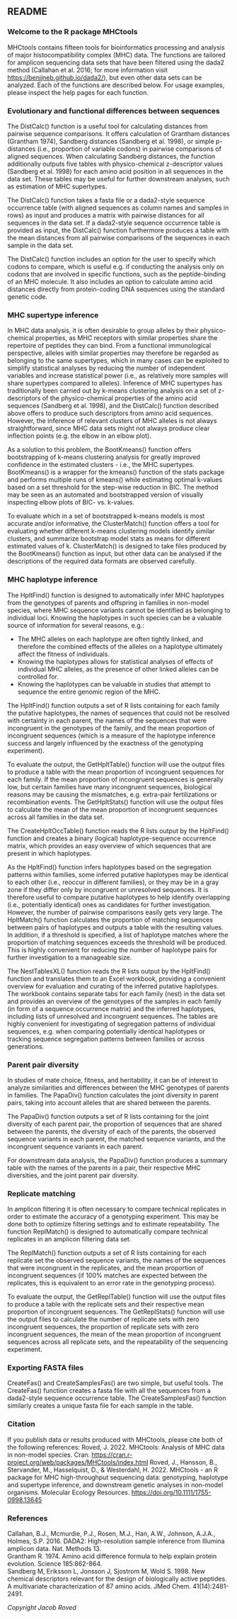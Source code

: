 ## README  

### Welcome to the R package MHCtools  

MHCtools contains fifteen tools for bioinformatics processing and analysis of major histocompatibility complex (MHC) data. The functions are tailored for amplicon sequencing data sets that have been filtered using the dada2 method (Callahan et al. 2016; for more information visit <https://benjjneb.github.io/dada2/>), but even other data sets can be analyzed. Each of the functions are described below. For usage examples, please inspect the help pages for each function.  
  
### Evolutionary and functional differences between sequences  

The DistCalc() function is a useful tool for calculating distances from pairwise sequence comparisons. It offers calculation of Grantham distances (Grantham 1974), Sandberg distances (Sandberg et al. 1998), or simple p-distances (i.e., proportion of variable codons) in pairwise comparisons of aligned sequences. When calculating Sandberg distances, the function additionally outputs five tables with physico-chemical z-descriptor values (Sandberg et al. 1998) for each amino acid position in all sequences in the data set. These tables may be useful for further downstream analyses, such as estimation of MHC supertypes.  

The DistCalc() function takes a fasta file or a dada2-style sequence occurrence table (with aligned sequences as column names and samples in rows) as input and produces a matrix with pairwise distances for all sequences in the data set. If a dada2-style sequence occurrence table is provided as input, the DistCalc() function furthermore produces a table with the mean distances from all pairwise comparisons of the sequences in each sample in the data set.  

The DistCalc() function includes an option for the user to specify which codons to compare, which is useful e.g. if conducting the analysis only on codons that are involved in specific functions, such as the peptide-binding of an MHC molecule. It also includes an option to calculate amino acid distances directly from protein-coding DNA sequences using the standard genetic code.  
  
### MHC supertype inference 

In MHC data analysis, it is often desirable to group alleles by their physico-chemical properties, as MHC receptors with similar properties share the repertoire of peptides they can bind. From a functional immunological perspective, alleles with similar properties may therefore be regarded as belonging to the same supertypes, which in many cases can be exploited to simplify statistical analyses by reducing the number of independent variables and increase statistical power (i.e., as relatively more samples will share supertypes compared to alleles). Inference of MHC supertypes has traditionally been carried out by k-means clustering analysis on a set of z-descriptors of the physico-chemical properties of the amino acid sequences (Sandberg et al. 1998), and the DistCalc() function described above offers to produce such descriptors from amino acid sequences. However, the inference of relevant clusters of MHC alleles is not always straightforward, since MHC data sets might not always produce clear inflection points (e.g. the elbow in an elbow plot). 

As a solution to this problem, the BootKmeans() function offers bootstrapping of k-means clustering analysis for greatly improved confidence in the estimated clusters - i.e., the MHC supertypes. BootKmeans() is a wrapper for the kmeans() function of the stats package and performs multiple runs of kmeans() while estimating optimal k-values based on a set threshold for the step-wise reduction in BIC. The method may be seen as an automated and bootstrapped version of visually inspecting elbow plots of BIC- vs. k-values.

To evaluate which in a set of bootstrapped k-means models is most accurate and/or informative, the ClusterMatch() function offers a tool for evaluating whether different k-means clustering models identify similar clusters, and summarize bootstrap model stats as means for different estimated values of k. ClusterMatch() is designed to take files produced by the BootKmeans() function as input, but other data can be analysed if the descriptions of the required data formats are observed carefully. 
  
### MHC haplotype inference  

The HpltFind() function is designed to automatically infer MHC haplotypes from the genotypes of parents and offspring in families in non-model species, where MHC sequence variants cannot be identified as belonging to individual loci. Knowing the haplotypes in such species can be a valuable source of information for several reasons, e.g.:  
  
* The MHC alleles on each haplotype are often tightly linked, and therefore the combined effects of the alleles on a haplotype ultimately affect the fitness of individuals.  
* Knowing the haplotypes allows for statistical analyses of effects of individual MHC alleles, as the presence of other linked alleles can be controlled for.  
* Knowing the haplotypes can be valuable in studies that attempt to sequence the entire genomic region of the MHC.  
  
The HpltFind() function outputs a set of R lists containing for each family the putative haplotypes, the names of sequences that could not be resolved with certainty in each parent, the names of the sequences that were incongruent in the genotypes of the family, and the mean proportion of incongruent sequences (which is a measure of the haplotype inference success and largely influenced by the exactness of the genotyping experiment).  
  
To evaluate the output, the GetHpltTable() function will use the output files to produce a table with the mean proportion of incongruent sequences for each family. If the mean proportion of incongruent sequences is generally low, but certain families have many incongruent sequences, biological reasons may be causing the mismatches, e.g. extra-pair fertilizations or recombination events. The GetHpltStats() function will use the output files to calculate the mean of the mean proportion of incongruent sequences across all families in the data set.  
  
The CreateHpltOccTable() function reads the R lists output by the HpltFind() function and creates a binary (logical) haplotype-sequence occurrence matrix, which provides an easy overview of which sequences that are present in which haplotypes.  
  
As the HpltFind() function infers haplotypes based on the segregation patterns within families, some inferred putative haplotypes may be identical to each other (i.e., reoccur in different families), or they may be in a gray zone if they differ only by incongruent or unresolved sequences. It is therefore useful to compare putative haplotypes to help identify overlapping (i.e., potentially identical) ones as candidates for further investigation. However, the number of pairwise comparisons easily gets very large. The HpltMatch() function calculates the proportion of matching sequences between pairs of haplotypes and outputs a table with the resulting values. In addition, if a threshold is specified, a list of haplotype matches where the proportion of matching sequences exceeds the threshold will be produced. This is highly convenient for reducing the number of haplotype pairs for further investigation to a manageable size.  
  
The NestTablesXL() function reads the R lists output by the HpltFind() function and translates them to an Excel workbook, providing a convenient overview for evaluation and curating of the inferred putative haplotypes. The workbook contains separate tabs for each family (nest) in the data set and provides an overview of the genotypes of the samples in each family (in form of a sequence occurrence matrix) and the inferred haplotypes, including lists of unresolved and incongruent sequences. The tables are highly convenient for investigating of segregation patterns of individual sequences, e.g. when comparing potentially identical haplotypes or tracking sequence segregation patterns between families or across generations.  
  
### Parent pair diversity  

In studies of mate choice, fitness, and heritability, it can be of interest to analyze similarities and differences between the MHC genotypes of parents in families. The PapaDiv() function calculates the joint diversity in parent pairs, taking into account alleles that are shared between the parents.  

The PapaDiv() function outputs a set of R lists containing for the joint diversity of each parent pair, the proportion of sequences that are shared between the parents, the diversity of each of the parents, the observed sequence variants in each parent, the matched sequence variants, and the incongruent sequence variants in each parent.  

For downstream data analysis, the PapaDiv() function produces a summary table with the names of the parents in a pair, their respective MHC diversities, and the joint parent pair diversity.  
  
### Replicate matching  

In amplicon filtering it is often necessary to compare technical replicates in order to estimate the accuracy of a genotyping experiment. This may be done both to optimize filtering settings and to estimate repeatability. The function ReplMatch() is designed to automatically compare technical replicates in an amplicon filtering data set.  

The ReplMatch() function outputs a set of R lists containing for each replicate set the observed sequence variants, the names of the sequences that were incongruent in the replicates, and the mean proportion of incongruent sequences (if 100% matches are expected between the replicates, this is equivalent to an error rate in the genotyping process).  

To evaluate the output, the GetReplTable() function will use the output files to produce a table with the replicate sets and their respective mean proportion of incongruent sequences. The GetReplStats() function will use the output files to calculate the number of replicate sets with zero incongruent sequences, the proportion of replicate sets with zero incongruent sequences, the mean of the mean proportion of incongruent sequences across all replicate sets, and the repeatability of the sequencing experiment.  
  
### Exporting FASTA files  

CreateFas() and CreateSamplesFas() are two simple, but useful tools. The CreateFas() function creates a fasta file with all the sequences from a dada2-style sequence occurrence table. The CreateSamplesFas() function similarly creates a unique fasta file for each sample in the table.  
  
### Citation
  
If you publish data or results produced with MHCtools, please cite both of the following references: 
Roved, J. 2022. MHCtools: Analysis of MHC data in non-model species. Cran. https://cran.r-project.org/web/packages/MHCtools/index.html
Roved, J., Hansson, B., Stervander, M., Hasselquist, D., & Westerdahl, H. 2022. MHCtools - an R package for MHC high-throughput sequencing data: genotyping, haplotype and supertype inference, and downstream genetic analyses in non-model organisms. Molecular Ecology Resources. https://doi.org/10.1111/1755-0998.13645  

### References  

Callahan, B.J., Mcmurdie, P.J., Rosen, M.J., Han, A.W., Johnson, A.J.A., Holmes, S.P. 2016. DADA2: High-resolution sample inference from Illumina amplicon data. Nat. Methods 13.  
Grantham R. 1974. Amino acid difference formula to help explain protein evolution. Science 185:862-864.  
Sandberg M, Eriksson L, Jonsson J, Sjostrom M, Wold S. 1998. New chemical descriptors relevant for the design of biologically active peptides. A multivariate characterization of 87 amino acids. JMed Chem. 41(14):2481-2491.  
  
*Copyright Jacob Roved*  
